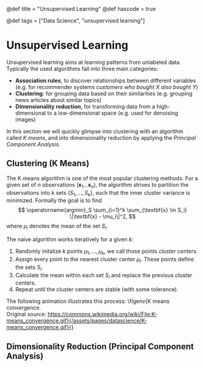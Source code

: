 @def title = "Unsupervised Learning"
@def hascode = true

@def tags = ["Data Science", "unsupervised learning"]

# Unsupervised Learning

Unsupervised learning aims at learning patterns from unlabeled data. Typically the used algorithms fall into three main categories:
- **Association rules**, to discover relationships between different variables (e.g. for recommender systems *customers who bought X also bought Y*)
- **Clustering**: for grouping data based on their similarities (e.g. grouping news articles about similar topics)
- **Dimensionality reduction**, for transforming data from a high-dimensional to a low-dimensional space (e.g. used for denoising images)

In this section we will quickly glimpse into clustering with an algorithm called *K means*, and into dimensionality reduction by applying the *Principal Component Analysis*.

## Clustering (K Means)
The K means algorithm is one of the most popular clustering methods. For a given set of $n$ observations $(\textbf{x}_1 \dots \textbf{x}_n)$, the algorithm strives to partition the observations into $k$ sets $(S_1, \ldots, S_k)$, such that the inner cluster variance is minimized. Formally the goal is to find 
$$
\operatorname{argmin}_S \sum_{i=1}^k \sum_{\textbf{x} \in S_i} \|\textbf{x} - \mu_i\|^2,
$$
where ${\mu}_i$ denotes the mean of the set $S_i$.

The naive algorithm works iteratively for a given $k$:
1. Randomly initalize $k$ points $\mu_1, \dots, \mu_k$, we call those points *cluster centers*.
1. Assign every point to the nearest cluster center $\mu_i$. These points define the sets $S_i$.
1. Calculate the mean within each set $S_i$ and replace the previous cluster centers.
1. Repeat until the cluster centers are stable (with some tolerance).

The following animation illustrates this process:
\figenv{K means convergence. <br>Original source: https://commons.wikimedia.org/wiki/File:K-means_convergence.gif}{/assets/pages/datascience/K-means_convergence.gif}{}



## Dimensionality Reduction (Principal Component Analysis)